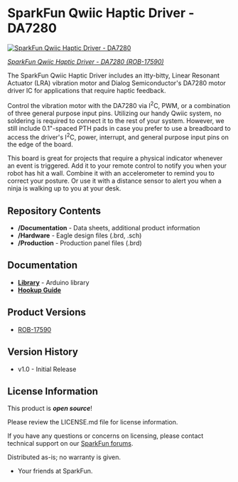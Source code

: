 SparkFun Qwiic Haptic Driver - DA7280
========================================

[![SparkFun Qwiic Haptic Driver - DA7280 ](https://cdn.sparkfun.com/assets/parts/1/6/6/6/7/17590-SparkFun_Qwiic_Haptic_Driver_-_DA7280-01.jpg)](https://www.sparkfun.com/products/17590)

[*SparkFun Qwiic Haptic Driver - DA7280 (ROB-17590)*](https://www.sparkfun.com/products/17590)

The SparkFun Qwiic Haptic Driver includes an itty-bitty, Linear Resonant Actuator (LRA) vibration motor and Dialog Semiconductor's DA7280 motor driver IC for applications that require haptic feedback. 

Control the vibration motor with the DA7280 via I<sup>2</sup>C, PWM, or a combination of three general purpose input pins. Utilizing our handy Qwiic system, no soldering is required to connect it to the rest of your system. However, we still include 0.1"-spaced PTH pads in case you prefer to use a breadboard to access the driver's I<sup>2</sup>C, power, interrupt, and general purpose input pins on the edge of the board.

This board is great for projects that require a physical indicator whenever an event is triggered. Add it to your remote control to notify you when your robot has hit a wall. Combine it with an accelerometer to remind you to correct your posture. Or use it with a distance sensor to alert you when a ninja is walking up to you at your desk.

Repository Contents
-------------------

* **/Documentation** - Data sheets, additional product information
* **/Hardware** - Eagle design files (.brd, .sch)
* **/Production** - Production panel files (.brd)


Documentation
--------------

* **[Library](https://github.com/sparkfun/DA7280_Haptic_Driver_Arduino_Library)** - Arduino library
* **[Hookup Guide](https://learn.sparkfun.com/tutorials/1461)**

Product Versions
----------------

* [ROB-17590](https://www.sparkfun.com/products/17590)

Version History
---------------

* v1.0 - Initial Release

License Information
-------------------

This product is _**open source**_! 

Please review the LICENSE.md file for license information. 

If you have any questions or concerns on licensing, please contact technical support on our [SparkFun forums](https://forum.sparkfun.com/viewforum.php?f=152).

Distributed as-is; no warranty is given.

- Your friends at SparkFun.

_<COLLABORATION CREDIT>_
